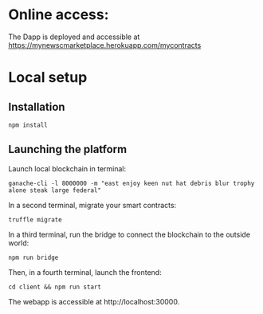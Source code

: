 # Online access:
The Dapp is deployed and accessible at https://mynewscmarketplace.herokuapp.com/mycontracts

# Local setup

## Installation

    npm install

## Launching the platform 

Launch local blockchain in terminal:

    ganache-cli -l 8000000 -m "east enjoy keen nut hat debris blur trophy alone steak large federal"

In a second terminal, migrate your smart contracts:

    truffle migrate
    
In a third terminal, run the bridge to connect the blockchain to the outside world:

    npm run bridge

Then, in a fourth terminal, launch the frontend:  

    cd client && npm run start

The webapp is accessible at http://localhost:30000. 




